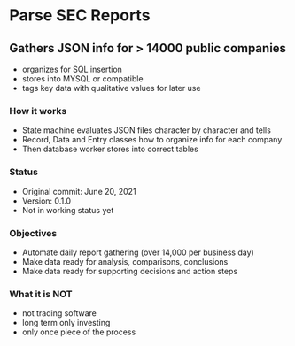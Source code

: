 # Parse SEC Reports

## Gathers JSON info for > 14000 public companies
- organizes for SQL insertion
- stores into MYSQL or compatible
- tags key data with qualitative values for later use

### How it works
- State machine evaluates JSON files character by character and tells
- Record, Data and Entry classes how to organize info for each company
- Then database worker stores into correct tables 

### Status
- Original commit: June 20, 2021
- Version: 0.1.0
- Not in working status yet

### Objectives
- Automate daily report gathering (over 14,000 per business day)
- Make data ready for analysis, comparisons, conclusions
- Make data ready for supporting decisions and action steps

### What it is NOT
- not trading software
- long term only investing
- only once piece of the process


